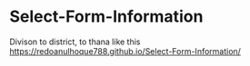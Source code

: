 # Select-Form-Information
Divison to district, to thana like this 
 https://redoanulhoque788.github.io/Select-Form-Information/
